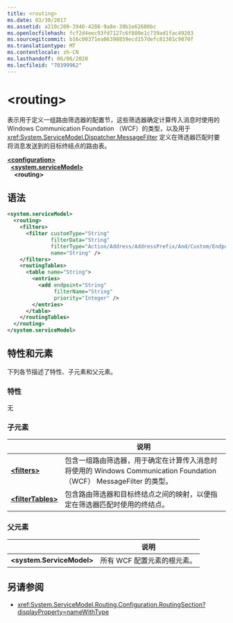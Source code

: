 ```yaml
---
title: <routing>
ms.date: 03/30/2017
ms.assetid: a210c209-3940-4288-9a8e-39b1e62606bc
ms.openlocfilehash: fcf2d4eec93fd7127c6f800e1c739ad1fac49203
ms.sourcegitcommit: b16c00371ea06398859ecd157defc81301c9070f
ms.translationtype: MT
ms.contentlocale: zh-CN
ms.lasthandoff: 06/06/2020
ms.locfileid: "70399962"
---
```

# \<routing>

表示用于定义一组路由筛选器的配置节，这些筛选器确定计算传入消息时使用的 Windows Communication Foundation （WCF）的类型，以及用于 <xref:System.ServiceModel.Dispatcher.MessageFilter> 定义在筛选器匹配时要将消息发送到的目标终结点的路由表。

[**\<configuration>**](../configuration-element.md)\
&nbsp;&nbsp;[**\<system.serviceModel>**](system-servicemodel.md)\
&nbsp;&nbsp;&nbsp;&nbsp;**\<routing>**
  
## <a name="syntax"></a>语法  
  
```xml  
<system.serviceModel>
  <routing>
    <filters>
      <filter customType="String"
              filterData="String"
              filterType="Action/Address/AddressPrefix/And/Custom/Endpoint/MatchAll/XPath"
              name="String" />
    </filters>
    <routingTables>
      <table name="String">
        <entries>
          <add endpoint="String"
               filterName="String"
               priority="Integer" />
        </entries>
      </table>
    </routingTables>
  </routing>
</system.serviceModel>
```  
  
## <a name="attributes-and-elements"></a>特性和元素

下列各节描述了特性、子元素和父元素。

### <a name="attributes"></a>特性

无

### <a name="child-elements"></a>子元素

|     | 说明 |
| --- | ----------- |
| [**\<filters>**](filters-of-routing.md) | 包含一组路由筛选器，用于确定在计算传入消息时将使用的 Windows Communication Foundation （WCF） MessageFilter 的类型。 |
| [**\<filterTables>**](filtertables.md) | 包含路由筛选器和目标终结点之间的映射，以便指定在筛选器匹配时使用的终结点。 |

### <a name="parent-elements"></a>父元素

|     | 说明 |
| --- | ----------- |
| **\<system.ServiceModel>** | 所有 WCF 配置元素的根元素。 |

## <a name="see-also"></a>另请参阅

- <xref:System.ServiceModel.Routing.Configuration.RoutingSection?displayProperty=nameWithType>
